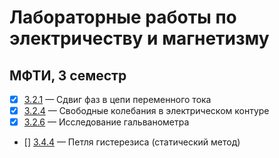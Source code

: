 # Лабораторные работы по электричеству и магнетизму
## МФТИ, 3 семестр    
- [x]  [3.2.1](https://github.com/cardoholic/GenPhys-labs_3sem/blob/master/3.2.1/3.2.1.pdf) &mdash;  Сдвиг фаз в цепи переменного тока  
- [x]  [3.2.4](https://github.com/cardoholic/GenPhys-labs_3sem/blob/master/3.2.4/3.2.4.pdf) &mdash;  Свободные колебания в электрическом контуре
- [x]  [3.2.6](https://github.com/cardoholic/GenPhys-labs_3sem/blob/master/3.2.6/3.2.6.pdf) &mdash;  Исследование гальванометра 
- [] [3.4.4]() &mdash; Петля гистерезиса (статический метод)
